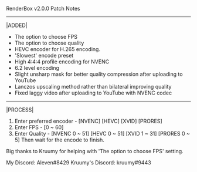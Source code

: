 RenderBox v2.0.0 Patch Notes
_____
|ADDED|

 - The option to choose FPS
 - The option to choose quality
 - HEVC encoder for H.265 encoding.
 - 'Slowest' encode preset
 - High 4:4:4 profile encoding for NVENC
 - 6.2 level encoding
 - Slight unsharp mask for better quality compression after uploading to YouTube
 - Lanczos upscaling method rather than bilateral improving quality
 - Fixed laggy video after uploading to YouTube with NVENC codec
 _______
|PROCESS|

1. Enter preferred encoder - [NVENC] [HEVC] [XVID] [PRORES]
2. Enter FPS - [0 ~ 60]
3. Enter Quality - [NVENC 0 ~ 51] [HEVC 0 ~ 51] [XVID 1 ~ 31] [PRORES 0 ~ 5]
Then wait for the encode to finish.

Big thanks to Kruumy for helping with 'The option to choose FPS' setting.

My Discord: Aleven#8429          Kruumy's Discord: kruumy#9443
